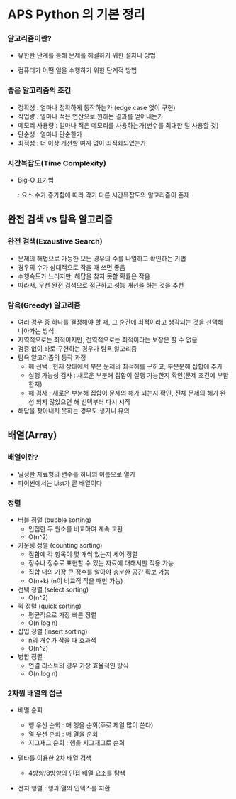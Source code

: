 # APS Python 의 기본 정리

### 알고리즘이란?

- 유한한 단계를 통해 문제를 해결하기 위한 절차나 방법

- 컴퓨터가 어떤 일을 수행하기 위한 단계적 방법



### 좋은 알고리즘의 조건

- 정확성 : 얼마나 정확하게 동작하는가 (edge case 없이 구현)
- 작업량 : 얼마나 적은 연산으로 원하는 결과를 얻어내는가
- 메모리 사용량 : 얼마나 적은 메모리를 사용하는가(변수를 최대한 덜 사용할 것)
- 단순성 : 얼마나 단순한가
- 최적성 : 더 이상 개선할 여지 없이 최적화되었는가



### 시간복잡도(Time Complexity)

- Big-O 표기법

  : 요소 수가 증가함에 따라 각기 다른 시간복잡도의 알고리즘이 존재



## 완전 검색 vs 탐욕 알고리즘

### 완전 검색(Exaustive Search)

- 문제의 해법으로 가능한 모든 경우의 수를 나열하고 확인하는 기법
- 경우의 수가 상대적으로 작을 때 쓰면 좋음
- 수행속도가 느리지만, 해답을 찾지 못할 확률은 작음
- 따라서, 우선 완전 검색으로 접근하고 성능 개선을 하는 것을 추천



### 탐욕(Greedy) 알고리즘

- 여러 경우 중 하나를 결정해야 할 때, 그 순간에 최적이라고 생각되는 것을 선택해 나아가는 방식
- 지역적으로는 최적이지만, 전역적으로는 최적이라는 보장은 할 수 없음
- 검증 없이 바로 구현하는 경우가 탐욕 알고리즘
- 탐욕 알고리즘의 동작 과정
  - 해 선택 : 현재 상태에서 부분 문제의 최적해를 구하고, 부분분해 집합에 추가
  - 실행 가능성 검사 : 새로운 부분해 집합이 실행 가능한지 확인(문제 조건에 부합한지)
  - 해 검사 : 새로운 부분해 집합이 문제의 해가 되는지 확인, 전체 문제의 해가 완성 되지 않았으면 해 선택부터 다시 시작
- 해답을 찾아내지 못하는 경우도 생기니 유의





## 배열(Array)

### 배열이란?

- 일정한 자료형의 변수를 하나의 이름으로 열거
- 파이썬에서는 List가 곧 배열이다



### 정렬

- 버블 정렬 (bubble sorting)
  - 인접한 두 원소를 비교하여 계속 교환
  - O(n^2)
- 카운팅 정렬 (counting sorting)
  - 집합에 각 항목이 몇 개씩 있는지 세어 정렬
  - 정수나 정수로 표현할 수 있는 자료에 대해서만 적용 가능
  - 집합 내의 가장 큰 정수를 알아야 충분한 공간 확보 가능
  - O(n+k) (n이 비교적 작을 때만 가능)
- 선택 정렬 (select sorting)
  - O(n^2)
- 퀵 정렬 (quick sorting)
  - 평균적으로 가장 빠른 정렬
  - O(n log n)
- 삽입 정렬 (insert sorting)
  - n의 개수가 작을 때 효과적
  - O(n^2)
- 병합 정렬
  - 연결 리스트의 경우 가장 효율적인 방식
  - O(n log n)



### 2차원 배열의 접근

- 배열 순회
  - 행 우선 순회 : 매 행을 순회(주로 제일 많이 쓴다)
  - 열 우선 순회 : 매 열을 순회
  - 지그재그 순회 : 행을 지그재그로 순회

- 델타를 이용한 2차 배열 검색
  - 4방향/8방향의 인접 배열 요소를 탐색
- 전치 행렬 : 행과 열의 인덱스를 치환